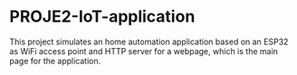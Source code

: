 # PROJE2-IoT-application
This project simulates an home automation application based on an ESP32 as WiFi access point and HTTP server for a webpage, which is the main page for the application.
